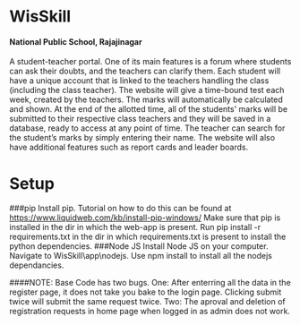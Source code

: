 # WisSkill
#### National Public School, Rajajinagar
A student-teacher portal. One of its main features is a forum where students can ask their doubts, and the teachers can clarify them. Each student will have a unique account that is linked to the teachers handling the class (including the class teacher). The website will give a time-bound test each week, created by the teachers. The marks will automatically be calculated and shown. At the end of the allotted time, all of the students' marks will be submitted to their respective class teachers and they will be saved in a database, ready to access at any point of time. The teacher can search for the student’s marks by simply entering their name. The website will also have additional features such as report cards and leader boards.


# Setup
###pip
Install pip. Tutorial on how to do this can be found at https://www.liquidweb.com/kb/install-pip-windows/
Make sure that pip is installed in the dir in which the web-app is present.
Run pip install -r requirements.txt in the dir in which requirements.txt is present to install the python dependencies.
###Node JS
Install Node JS on your computer.
Navigate to WisSkill\app\nodejs.
Use npm install to install all the nodejs dependancies.

####NOTE: Base Code has two bugs. One: After enterring all the data in the register page, it does not take you bake to the login page. Clicking submit twice will submit the same request twice. Two: The aproval and deletion of registration requests in home page when logged in as admin does not work.

